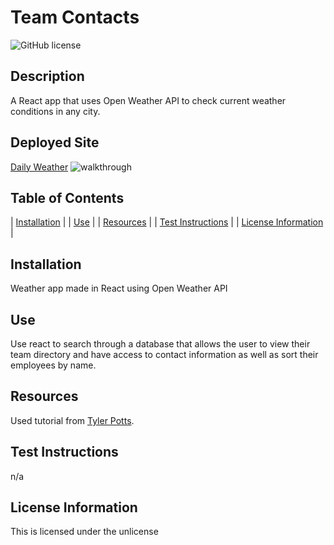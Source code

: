 # Team Contacts
  ![GitHub license](https://img.shields.io/badge/license-unlicense-blue.svg)

  ## Description
  A React app that uses Open Weather API to check current weather conditions in any city.

  ## Deployed Site
  [Daily Weather](https://evening-sierra-18713.herokuapp.com/)
  ![walkthrough](./public/images/walkthrough.png)


  ## Table of Contents
  
| [Installation](#installation) |
| [Use](#use) |
| [Resources](#resources) |
| [Test Instructions](#test-instructions) |
| [License Information](#license-information) |
    
  ## Installation
  Weather app made in React using Open Weather API
  
  ## Use
  Use react to search through a database that allows the user to view their team directory and have access to contact information as well as sort their employees by name.

  ## Resources
  Used tutorial from [Tyler Potts](https://www.youtube.com/watch?v=GuA0_Z1llYU).
  
  ## Test Instructions
  n/a
  
  ## License Information
  This is licensed under the unlicense
